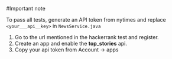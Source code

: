 #Important note

To pass all tests, generate an API token from nytimes and replace `<your___api__key>` in `NewsService.java`

1. Go to the url mentioned in the hackerrank test and register.
2. Create an app and enable the **top_stories** api.
3. Copy your api token from Account -> apps
